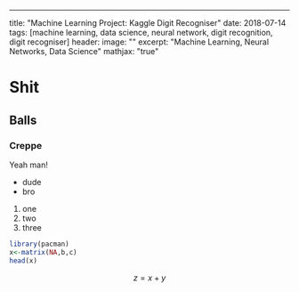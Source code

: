 ---
title: "Machine Learning Project: Kaggle Digit Recogniser"
date: 2018-07-14
tags: [machine learning, data science, neural network, digit recognition, digit recogniser]
header:
    image: ""
excerpt: "Machine Learning, Neural Networks, Data Science"
mathjax: "true"

# Shit

## Balls

### Creppe

Yeah man!
- dude
- bro


1. one
2. two
1. three

```r
library(pacman)
x<-matrix(NA,b,c)
head(x)
```



$$z=x+y$$
